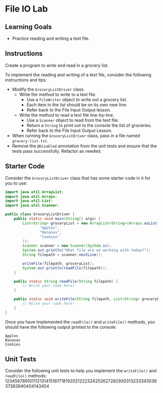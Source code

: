# File IO Lab

## Learning Goals

- Practice reading and writing a text file.

## Instructions

Create a program to write and read in a grocery list.

To implement the reading and writing of a text file, consider the following
instructions and tips:

- Modify the `GroceryListDriver` class.
  - Write the method to write to a text file.
    - Use a `FileWriter` object to write out a grocery list.
    - Each item in the list should be on its own new line.
    - Refer back to the File Input Output lesson.
  - Write the method to read a text file line-by-line.
    - Use a `Scanner` object to read from the text file.
    - Return a `String` to print out to the console the list of groceries.
    - Refer back to the File Input Output Lesson.
- When running the `GroceryListDriver` class, pass in a file named
  `grocery-list.txt`.
- Remove the `@Disabled` annotation from the unit tests and ensure that the
  tests pass successfully. Refactor as needed.

## Starter Code

Consider the `GroceryListDriver` class that has some starter code in it for you
to use:

```java
import java.util.ArrayList;
import java.util.Arrays;
import java.util.List;
import java.util.Scanner;

public class GroceryListDriver {
    public static void main(String[] args) {
        List<String> groceryList = new ArrayList<String>(Arrays.asList(
                "Apples",
                "Bananas",
                "Cookies"
        ));
        Scanner scanner = new Scanner(System.in);
        System.out.println("What file are we working with today?");
        String filepath = scanner.nextLine();

        writeFile(filepath, groceryList);
        System.out.println(readFile(filepath));
    }

    public static String readFile(String filepath) {
        // Write your code here!
    }

    public static void writeFile(String filepath, List<String> groceryList) {
        // Write your code here!
    }
}
```

Once you have implemented the `readFile()` and `writeFile()` methods, you
should have the following output printed to the console:

```plaintext
Apples
Bananas
Cookies
```

## Unit Tests

Consider the following unit tests to help you implement the `writeFile()` and
`readFile()` methods:
12345678910111213141516171819202122232425262728293031323334353637383940404143454
